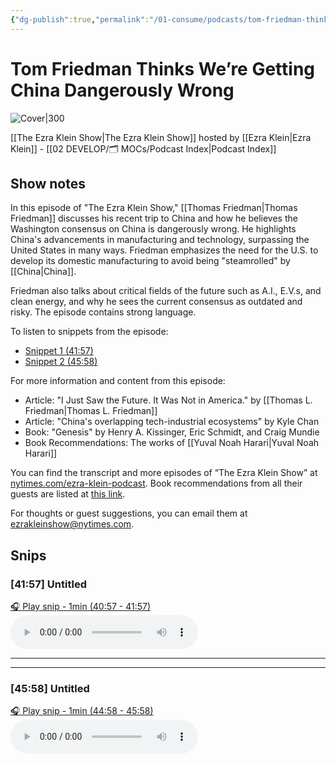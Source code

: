 ```yaml
---
{"dg-publish":true,"permalink":"/01-consume/podcasts/tom-friedman-thinks-we-re-getting-china-dangerously-wrong/","title":"Tom Friedman Thinks We’re Getting China Dangerously Wrong","tags":["podcasts","china","geopolitics"]}
---
```


# Tom Friedman Thinks We’re Getting China Dangerously Wrong


![Cover|300](https://wsrv.nl/?url=https%3A%2F%2Fimage.simplecastcdn.com%2Fimages%2F52528093-7778-44d3-b188-e2a3c58e2a2b%2F05b8e014-5152-4854-8fcb-c4a9d3da2114%2F3000x3000%2Fnyt-ezraklein-albumartwork-3000px-2.jpg%3Faid%3Drss_feed&w=300&h=300)

[[The Ezra Klein Show\|The Ezra Klein Show]] hosted by [[Ezra Klein\|Ezra Klein]] - [[02 DEVELOP/🗂️ MOCs/Podcast Index\|Podcast Index]]
## Show notes


In this episode of "The Ezra Klein Show," [[Thomas Friedman\|Thomas Friedman]] discusses his recent trip to China and how he believes the Washington consensus on China is dangerously wrong. He highlights China's advancements in manufacturing and technology, surpassing the United States in many ways. Friedman emphasizes the need for the U.S. to develop its domestic manufacturing to avoid being "steamrolled" by [[China\|China]].

Friedman also talks about critical fields of the future such as A.I., E.V.s, and clean energy, and why he sees the current consensus as outdated and risky. The episode contains strong language.

To listen to snippets from the episode:
- [Snippet 1 (41:57)](https://share.snipd.com/snip/f876c4fe-15c8-4981-b495-52c734bbb49e)
- [Snippet 2 (45:58)](https://share.snipd.com/snip/02c13e14-4747-42aa-88d5-5a626e01809e)

For more information and content from this episode:
- Article: "I Just Saw the Future. It Was Not in America." by [[Thomas L. Friedman\|Thomas L. Friedman]]
- Article: "China's overlapping tech-industrial ecosystems" by Kyle Chan
- Book: "Genesis" by Henry A. Kissinger, Eric Schmidt, and Craig Mundie
- Book Recommendations: The works of [[Yuval Noah Harari\|Yuval Noah Harari]]

You can find the transcript and more episodes of “The Ezra Klein Show” at [nytimes.com/ezra-klein-podcast](https://www.nytimes.com/section/podcasts). Book recommendations from all their guests are listed at [this link](https://www.nytimes.com/article/ezra-klein-show-book-recs).

For thoughts or guest suggestions, you can email them at ezrakleinshow@nytimes.com.

## Snips


### [41:57] Untitled


[🎧 Play snip - 1min️ (40:57 - 41:57)](https://share.snipd.com/snip/f876c4fe-15c8-4981-b495-52c734bbb49e)
<audio controls> <source src="https://dts.podtrac.com/redirect.mp3/pdst.fm/e/pfx.vpixl.com/6qj4J/nyt.simplecastaudio.com/3026b665-46df-4d18-98e9-d1ce16bbb1df/episodes/95b67c48-2dff-4e25-bdc2-ee10ddf79316/audio/128/default.mp3?aid=rss_feed&awCollectionId=3026b665-46df-4d18-98e9-d1ce16bbb1df&awEpisodeId=95b67c48-2dff-4e25-bdc2-ee10ddf79316&feed=kEKXbjuJ#t=40:57,41:57"> </audio>




---




---


### [45:58] Untitled


[🎧 Play snip - 1min️ (44:58 - 45:58)](https://share.snipd.com/snip/02c13e14-4747-42aa-88d5-5a626e01809e)
<audio controls> <source src="https://dts.podtrac.com/redirect.mp3/pdst.fm/e/pfx.vpixl.com/6qj4J/nyt.simplecastaudio.com/3026b665-46df-4d18-98e9-d1ce16bbb1df/episodes/95b67c48-2dff-4e25-bdc2-ee10ddf79316/audio/128/default.mp3?aid=rss_feed&awCollectionId=3026b665-46df-4d18-98e9-d1ce16bbb1df&awEpisodeId=95b67c48-2dff-4e25-bdc2-ee10ddf79316&feed=kEKXbjuJ#t=44:58,45:58"> </audio>


